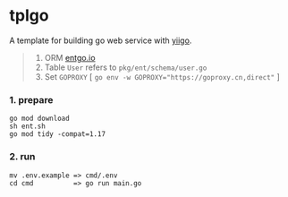 # tplgo

A template for building go web service with [yiigo](https://github.com/shenghui0779/yiigo).

> 1. ORM [entgo.io](https://entgo.io/)
> 2. Table `User` refers to `pkg/ent/schema/user.go`
> 3. Set `GOPROXY` [ `go env -w GOPROXY="https://goproxy.cn,direct"` ]

### 1. prepare

```shell
go mod download
sh ent.sh
go mod tidy -compat=1.17
```

### 2. run

```shell
mv .env.example => cmd/.env
cd cmd          => go run main.go
```
